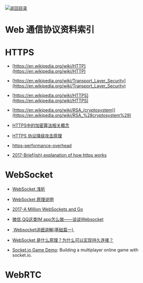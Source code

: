 [![返回目录](https://parg.co/UGo)](https://parg.co/b4z) 


 


 


 



# Web 通信协议资料索引



# HTTPS




- [https://en.wikipedia.org/wiki/HTTP](https://en.wikipedia.org/wiki/HTTP)

- [https://en.wikipedia.org/wiki/Transport_Layer_Security](https://en.wikipedia.org/wiki/Transport_Layer_Security)

- [https://en.wikipedia.org/wiki/HTTPS](https://en.wikipedia.org/wiki/HTTPS)

- [https://en.wikipedia.org/wiki/RSA_(cryptosystem)](https://en.wikipedia.org/wiki/RSA_%28cryptosystem%29)

- [HTTPS中的加密算法相关概念](http://foofish.net/https-symmetric.html?hmsr=toutiao.io&utm_medium=toutiao.io&utm_source=toutiao.io)
- [HTTPS 协议降级攻击原理](http://www.tuicool.com/articles/vEVfIjb)




- [https-performance-overhead](https://www.keycdn.com/blog/https-performance-overhead/?utm_source=tuicool&utm_medium=referral)

- [2017-Brief(ish) explanation of how https works](https://dev.to/ruidfigueiredo/briefish-explanation-of-how-https-works)



# WebSocket

- [WebSocket 浅析](https://zhuanlan.zhihu.com/p/25592934) 

- [WebSocket 原理说明](https://www.qcloud.com/document/product/214/4150)

- [2017-A Million WebSockets and Go](https://medium.freecodecamp.org/million-websockets-and-go-cc58418460bb) 


- [微信,QQ这类IM app怎么做——谈谈Websocket](http://www.jianshu.com/p/bcefda55bce4?hmsr=toutiao.io&utm_medium=toutiao.io&utm_source=toutiao.io)

- [ Websocket详细讲解(基础篇一) ](http://blog.csdn.net/woshinannan741/article/details/51470830?hmsr=toutiao.io&utm_medium=toutiao.io&utm_source=toutiao.io)

- [WebSocket 是什么原理？为什么可以实现持久连接？](https://www.zhihu.com/question/20215561/answer/40316953?utm_source=qq&utm_medium=social) 
- [Socket.io Game Demo](https://github.com/sgoedecke/socket-io-game): Building a multiplayer online game with socket.io. 




# WebRTC